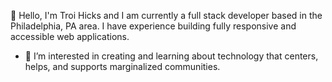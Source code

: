 👋 Hello, I'm Troi Hicks and I am currently a full stack developer based in the Philadelphia, PA area. I have experience building fully responsive and accessible web applications.
- 👀 I’m interested in creating and learning about technology that centers, helps, and supports marginalized communities.


<!---
TroixHicks/TroixHicks is a ✨ special ✨ repository because its `README.md` (this file) appears on your GitHub profile.
You can click the Preview link to take a look at your changes.
--->
